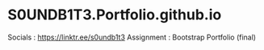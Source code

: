 # S0UNDB1T3.Portfolio.github.io
Socials : https://linktr.ee/s0undb1t3
Assignment : Bootstrap Portfolio (final)

